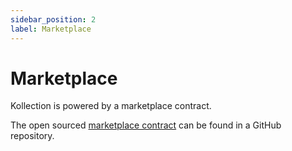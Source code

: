 ```yaml
---
sidebar_position: 2
label: Marketplace
---
```

# Marketplace 

Kollection is powered by a marketplace contract.

The open sourced [marketplace contract](https://github.com/kollection-nft/marketplace) can be found in a GitHub repository.
